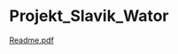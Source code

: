 # Projekt_Slavik_Wator
[Readme.pdf](https://github.com/DocKiller112/Projekt_Slavik_Wator/files/15287654/Readme.pdf)
